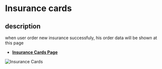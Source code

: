 # Insurance cards

## description

when user order new insurance successfuly, his order data will be shown at this page

- [**Insurance Cards Page**](https://rakeez.com.sa/main/InsuranceCards)

![Insurance Cards](/taaminkom-docs/images/account/account-1-1.png)
